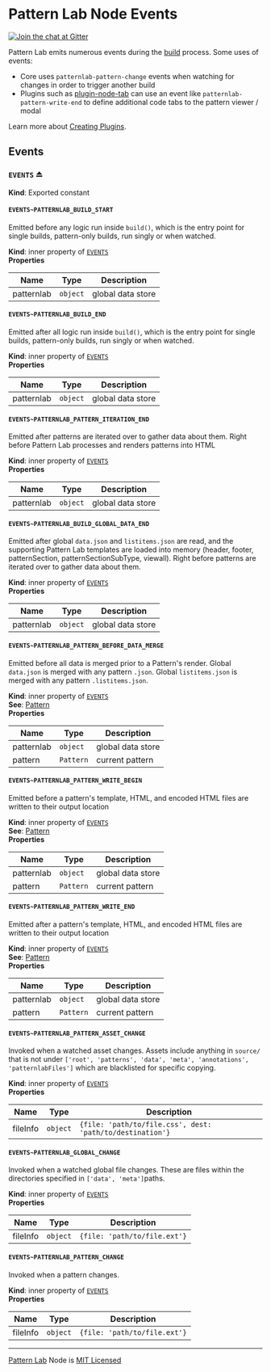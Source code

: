 # Pattern Lab Node Events

[![Join the chat at Gitter](https://badges.gitter.im/pattern-lab/node.svg)](https://gitter.im/pattern-lab/node)

Pattern Lab emits numerous events during the [build](../docs/) process. Some uses of events:

* Core uses `patternlab-pattern-change` events when watching for changes in order to trigger another build
* Plugins such as [plugin-node-tab](https://github.com/pattern-lab/plugin-node-tab) can use an event like `patternlab-pattern-write-end` to define additional code tabs to the pattern viewer / modal

Learn more about [Creating Plugins](https://github.com/pattern-lab/patternlab-node/wiki/Creating-Plugins).

<a name="module_Events"></a>

## Events

<a name="exp_module_Events--EVENTS"></a>

### `EVENTS` ⏏

**Kind**: Exported constant  
<a name="module_Events--EVENTS..PATTERNLAB_BUILD_START"></a>

#### `EVENTS~PATTERNLAB_BUILD_START`

Emitted before any logic run inside `build()`, which is the entry point for single builds, pattern-only builds, run singly or when watched.

**Kind**: inner property of [<code>EVENTS</code>](#exp_module_Events--EVENTS)  
**Properties**

| Name       | Type                | Description       |
| ---------- | ------------------- | ----------------- |
| patternlab | <code>object</code> | global data store |

<a name="module_Events--EVENTS..PATTERNLAB_BUILD_END"></a>

#### `EVENTS~PATTERNLAB_BUILD_END`

Emitted after all logic run inside `build()`, which is the entry point for single builds, pattern-only builds, run singly or when watched.

**Kind**: inner property of [<code>EVENTS</code>](#exp_module_Events--EVENTS)  
**Properties**

| Name       | Type                | Description       |
| ---------- | ------------------- | ----------------- |
| patternlab | <code>object</code> | global data store |

<a name="module_Events--EVENTS..PATTERNLAB_PATTERN_ITERATION_END"></a>

#### `EVENTS~PATTERNLAB_PATTERN_ITERATION_END`

Emitted after patterns are iterated over to gather data about them. Right before Pattern Lab processes and renders patterns into HTML

**Kind**: inner property of [<code>EVENTS</code>](#exp_module_Events--EVENTS)  
**Properties**

| Name       | Type                | Description       |
| ---------- | ------------------- | ----------------- |
| patternlab | <code>object</code> | global data store |

<a name="module_Events--EVENTS..PATTERNLAB_BUILD_GLOBAL_DATA_END"></a>

#### `EVENTS~PATTERNLAB_BUILD_GLOBAL_DATA_END`

Emitted after global `data.json` and `listitems.json` are read, and the supporting Pattern Lab templates are loaded into memory (header, footer, patternSection, patternSectionSubType, viewall). Right before patterns are iterated over to gather data about them.

**Kind**: inner property of [<code>EVENTS</code>](#exp_module_Events--EVENTS)  
**Properties**

| Name       | Type                | Description       |
| ---------- | ------------------- | ----------------- |
| patternlab | <code>object</code> | global data store |

<a name="module_Events--EVENTS..PATTERNLAB_PATTERN_BEFORE_DATA_MERGE"></a>

#### `EVENTS~PATTERNLAB_PATTERN_BEFORE_DATA_MERGE`

Emitted before all data is merged prior to a Pattern's render. Global `data.json` is merged with any pattern `.json`. Global `listitems.json` is merged with any pattern `.listitems.json`.

**Kind**: inner property of [<code>EVENTS</code>](#exp_module_Events--EVENTS)  
**See**: [Pattern](https://github.com/pattern-lab/patternlab-node/blob/master/src/lib/object_factory.js#L16)  
**Properties**

| Name       | Type                 | Description       |
| ---------- | -------------------- | ----------------- |
| patternlab | <code>object</code>  | global data store |
| pattern    | <code>Pattern</code> | current pattern   |

<a name="module_Events--EVENTS..PATTERNLAB_PATTERN_WRITE_BEGIN"></a>

#### `EVENTS~PATTERNLAB_PATTERN_WRITE_BEGIN`

Emitted before a pattern's template, HTML, and encoded HTML files are written to their output location

**Kind**: inner property of [<code>EVENTS</code>](#exp_module_Events--EVENTS)  
**See**: [Pattern](https://github.com/pattern-lab/patternlab-node/blob/master/src/lib/object_factory.js#L16)  
**Properties**

| Name       | Type                 | Description       |
| ---------- | -------------------- | ----------------- |
| patternlab | <code>object</code>  | global data store |
| pattern    | <code>Pattern</code> | current pattern   |

<a name="module_Events--EVENTS..PATTERNLAB_PATTERN_WRITE_END"></a>

#### `EVENTS~PATTERNLAB_PATTERN_WRITE_END`

Emitted after a pattern's template, HTML, and encoded HTML files are written to their output location

**Kind**: inner property of [<code>EVENTS</code>](#exp_module_Events--EVENTS)  
**See**: [Pattern](https://github.com/pattern-lab/patternlab-node/blob/master/src/lib/object_factory.js#L16)  
**Properties**

| Name       | Type                 | Description       |
| ---------- | -------------------- | ----------------- |
| patternlab | <code>object</code>  | global data store |
| pattern    | <code>Pattern</code> | current pattern   |

<a name="module_Events--EVENTS..PATTERNLAB_PATTERN_ASSET_CHANGE"></a>

#### `EVENTS~PATTERNLAB_PATTERN_ASSET_CHANGE`

Invoked when a watched asset changes. Assets include anything in `source/` that is not under `['root', 'patterns', 'data', 'meta', 'annotations', 'patternlabFiles']` which are blacklisted for specific copying.

**Kind**: inner property of [<code>EVENTS</code>](#exp_module_Events--EVENTS)  
**Properties**

| Name     | Type                | Description                                               |
| -------- | ------------------- | --------------------------------------------------------- |
| fileInfo | <code>object</code> | `{file: 'path/to/file.css', dest: 'path/to/destination'}` |

<a name="module_Events--EVENTS..PATTERNLAB_GLOBAL_CHANGE"></a>

#### `EVENTS~PATTERNLAB_GLOBAL_CHANGE`

Invoked when a watched global file changes. These are files within the directories specified in `['data', 'meta']`paths.

**Kind**: inner property of [<code>EVENTS</code>](#exp_module_Events--EVENTS)  
**Properties**

| Name     | Type                | Description                  |
| -------- | ------------------- | ---------------------------- |
| fileInfo | <code>object</code> | `{file: 'path/to/file.ext'}` |

<a name="module_Events--EVENTS..PATTERNLAB_PATTERN_CHANGE"></a>

#### `EVENTS~PATTERNLAB_PATTERN_CHANGE`

Invoked when a pattern changes.

**Kind**: inner property of [<code>EVENTS</code>](#exp_module_Events--EVENTS)  
**Properties**

| Name     | Type                | Description                  |
| -------- | ------------------- | ---------------------------- |
| fileInfo | <code>object</code> | `{file: 'path/to/file.ext'}` |

---

[Pattern Lab](http://patternlab.io) Node is [MIT Licensed](https://github.com/pattern-lab/patternlab-node/blob/master/LICENSE)
